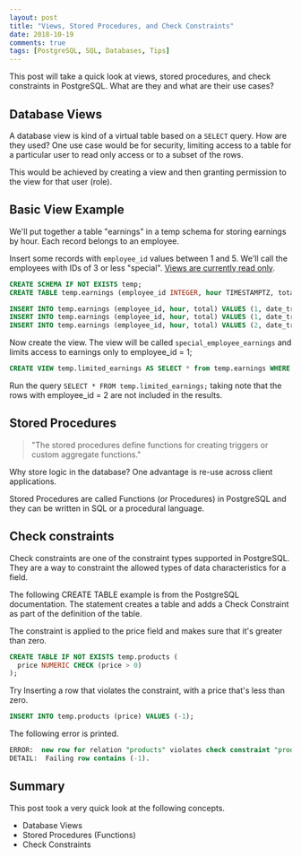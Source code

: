 ```yaml
---
layout: post
title: "Views, Stored Procedures, and Check Constraints"
date: 2018-10-19
comments: true
tags: [PostgreSQL, SQL, Databases, Tips]
---
```


This post will take a quick look at views, stored procedures, and check constraints in PostgreSQL. What are they and what are their use cases?

## Database Views

A database view is kind of a virtual table based on a `SELECT` query. How are they used? One use case would be for security, limiting access to a table for a particular user to read only access or to a subset of the rows.

This would be achieved by creating a view and then granting permission to the view for that user (role).

## Basic View Example

We'll put together a table "earnings" in a temp schema for storing earnings by hour. Each record belongs to an employee.

Insert some records with `employee_id` values between 1 and 5. We'll call the employees with IDs of 3 or less "special". [Views are currently read only](https://www.postgresql.org/docs/9.2/static/sql-createview.html).

```sql
CREATE SCHEMA IF NOT EXISTS temp;
CREATE TABLE temp.earnings (employee_id INTEGER, hour TIMESTAMPTZ, total INTEGER);

INSERT INTO temp.earnings (employee_id, hour, total) VALUES (1, date_trunc('hour', now()), 10);
INSERT INTO temp.earnings (employee_id, hour, total) VALUES (1, date_trunc('hour', now() + INTERVAL '1 hour'), 10);
INSERT INTO temp.earnings (employee_id, hour, total) VALUES (2, date_trunc('hour', now() + INTERVAL '2 hours'), 10);
```

Now create the view. The view will be called `special_employee_earnings` and limits access to earnings only to employee_id = 1;

```sql
CREATE VIEW temp.limited_earnings AS SELECT * from temp.earnings WHERE employee_id = 1;
```

Run the query `SELECT * FROM temp.limited_earnings;` taking note that the rows with employee_id = 2 are not included in the results.


## Stored Procedures

> "The stored procedures define functions for creating triggers or custom aggregate functions."

Why store logic in the database? One advantage is re-use across client applications.

Stored Procedures are called Functions (or Procedures) in PostgreSQL and they can be written in SQL or a procedural language.

## Check constraints

Check constraints are one of the constraint types supported in PostgreSQL. They are a way to constraint the allowed types of data characteristics for a field.

The following CREATE TABLE example is from the PostgreSQL documentation. The statement creates a table and adds a Check Constraint as part of the definition of the table.

The constraint is applied to the price field and makes sure that it's greater than zero.

```sql
CREATE TABLE IF NOT EXISTS temp.products (
  price NUMERIC CHECK (price > 0)
);
```

Try Inserting a row that violates the constraint, with a price that's less than zero.

```sql
INSERT INTO temp.products (price) VALUES (-1);
```

The following error is printed.

```sql
ERROR:  new row for relation "products" violates check constraint "products_price_check"
DETAIL:  Failing row contains (-1).
```

## Summary

This post took a very quick look at the following concepts.

- Database Views
- Stored Procedures (Functions)
- Check Constraints

